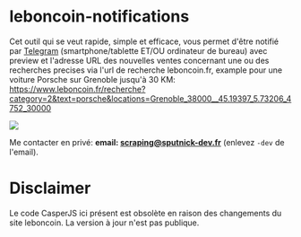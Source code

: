 # leboncoin-notifications

Cet outil qui se veut rapide, simple et efficace, vous permet d'être notifié par [Telegram](https://telegram.org/) (smartphone/tablette ET/OU ordinateur de bureau) avec preview et l'adresse URL des nouvelles ventes concernant une ou des recherches precises via l'url de recherche leboncoin.fr, example pour une voiture Porsche sur Grenoble jusqu'à 30 KM: https://www.leboncoin.fr/recherche?category=2&text=porsche&locations=Grenoble_38000__45.19397_5.73206_4752_30000

![](https://sputnick.fr/downloads/leboncoin-demo.png)

Me contacter en privé: **email: scraping@sputnick-dev.fr** (enlevez `-dev` de l'email).

# Disclaimer
Le code CasperJS ici présent est obsolète en raison des changements du site leboncoin. La version à jour n'est pas publique.
